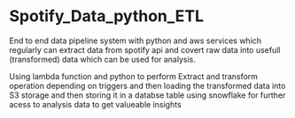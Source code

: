 # Spotify_Data_python_ETL
End to end data pipeline system with python and aws services which regularly can extract data from spotify api and covert raw data into usefull (transformed) data which can be used for analysis. 

Using lambda function and python to perform Extract and transform operation depending on triggers and then loading the transformed data into S3 storage and then storing it in a databse table using snowflake for further acess to analysis data to get valueable insights
